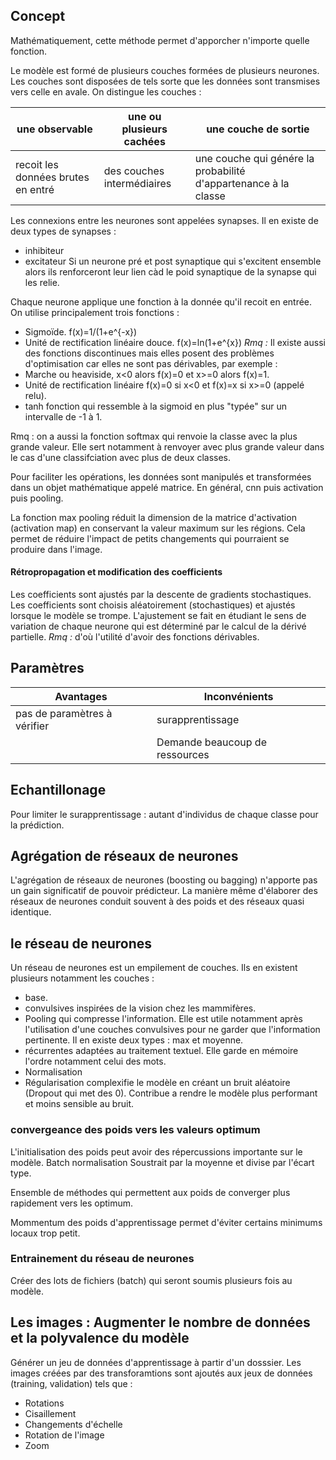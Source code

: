 ## Concept

Mathématiquement, cette méthode permet d'apporcher n'importe quelle fonction.

Le modèle est formé de plusieurs couches formées de plusieurs neurones. Les couches sont disposées de tels sorte que les données sont transmises vers celle en avale. On distingue les couches :

| une observable | une ou plusieurs cachées | une couche de sortie |
|---|---|---|
| recoit les données brutes en entré | des couches intermédiaires | une couche qui génére la probabilité d'appartenance à la classe |

Les connexions entre les neurones sont appelées synapses. Il en existe de deux types de synapses : 
* inhibiteur
* excitateur
Si un neurone pré et post synaptique qui s'excitent ensemble alors ils renforceront leur lien càd le poid synaptique de la synapse qui les relie.

Chaque neurone applique une fonction à la donnée qu'il recoit en entrée. 
On utilise principalement trois fonctions :
* Sigmoïde. f(x)=1/(1+e^{-x})
* Unité de rectification linéaire douce. f(x)=ln(1+e^{x})
_Rmq :_ Il existe aussi des fonctions discontinues mais elles posent des problèmes d'optimisation car elles ne sont pas dérivables, par exemple :
* Marche ou heaviside, x<0 alors f(x)=0 et x>=0 alors f(x)=1.
* Unité de rectification linéaire f(x)=0 si x<0 et f(x)=x si x>=0 (appelé relu).
* tanh fonction qui ressemble à la sigmoid en plus "typée" sur un intervalle de -1 à 1. 

Rmq : on a aussi la fonction softmax qui renvoie la classe avec la plus grande valeur. Elle sert notamment à renvoyer avec plus grande valeur dans le cas d'une classifciation avec plus de deux classes.

Pour faciliter les opérations, les données sont manipulés et transformées dans un objet mathématique appelé matrice.
En général, cnn puis activation puis pooling.

La fonction max pooling réduit la dimension de la matrice d'activation (activation map) en conservant la valeur maximum sur les régions.
Cela permet de réduire l'impact de petits changements qui pourraient se produire dans l'image.

#### Rétropropagation et modification des coefficients

Les coefficients sont ajustés par la descente de gradients stochastiques. Les coefficients sont choisis aléatoirement (stochastiques) et ajustés lorsque le modèle se trompe. L'ajustement se fait en étudiant le sens de variation de chaque neurone qui est déterminé par le calcul de la dérivé partielle. 
_Rmq :_ d'où l'utilité d'avoir des fonctions dérivables.

## Paramètres

| Avantages | Inconvénients |
|---|---|
| pas de paramètres à vérifier | surapprentissage |
| | Demande beaucoup de ressources|

## Echantillonage 

Pour limiter le surapprentissage : autant d'individus de chaque classe pour la prédiction.

## Agrégation de réseaux de neurones

L'agrégation de réseaux de neurones (boosting ou bagging) n'apporte pas un gain significatif de pouvoir prédicteur. La manière même d'élaborer des réseaux de neurones conduit souvent à des poids et des réseaux quasi identique.

## le réseau de neurones

Un réseau de neurones est un empilement de couches. Ils en existent plusieurs notamment les couches :
* base.
* convulsives inspirées de la vision chez les mammifères.
* Pooling qui compresse l'information. Elle est utile notamment après l'utilisation d'une couches convulsives pour ne garder que l'information pertinente. Il en existe deux types : max et moyenne.
* récurrentes adaptées au traitement textuel. Elle garde en mémoire l'ordre notamment celui des mots. 
* Normalisation
* Régularisation complexifie le modèle en créant un bruit aléatoire (Dropout qui met des 0). Contribue a rendre le modèle plus performant et moins sensible au bruit.

### convergeance des poids vers les valeurs optimum 


L'initialisation des poids peut avoir des répercussions importante sur le modèle.
Batch normalisation Soustrait par la moyenne et divise par l'écart type.

Ensemble de méthodes qui permettent aux poids de converger plus rapidement vers les optimum.

Mommentum des poids d'apprentissage permet d'éviter certains minimums locaux trop petit.



### Entrainement du réseau de neurones

Créer des lots de fichiers (batch) qui seront soumis plusieurs fois au modèle.

## Les images : Augmenter le nombre de données et la polyvalence du modèle

Générer un jeu de données d'apprentissage à partir d'un dosssier. Les images créées par des transforamtions sont ajoutés aux jeux de données (training, validation) tels que :
* Rotations
* Cisaillement
* Changements d'échelle
* Rotation de l'image
* Zoom
